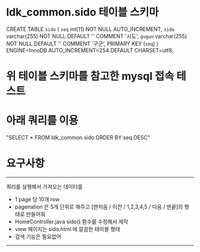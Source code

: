 # ldk_common.sido 테이블 스키마
CREATE TABLE `sido` (
    `seq` int(11) NOT NULL AUTO_INCREMENT,
    `sido` varchar(255) NOT NULL DEFAULT '' COMMENT '시도',
    `gugun` varchar(255) NOT NULL DEFAULT '' COMMENT '구군',
    PRIMARY KEY (`seq`)
) ENGINE=InnoDB AUTO_INCREMENT=254 DEFAULT CHARSET=utf8;

# 위 테이블 스키마를 참고한 mysql 접속 테스트

# 아래 쿼리를 이용
"SELECT * FROM ldk_common.sido ORDER BY seq DESC"

# 요구사항
---
  쿼리를 실행해서 가져오는 데이터를
- 1 page 당 10개 row
- pagenation 은 5개 단위로 해주고 [맨처음 / 이전 / 1,2,3,4,5 / 다음 / 맨끝]의 형태로 만들어줘
- HomeController.java sido() 함수를 수정해서 제작
- view 페이지는 sido.html 에 깔끔한 테이블 형태
- 검색 기능은 필요없어
---